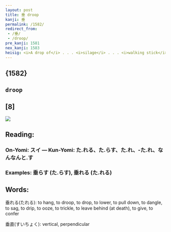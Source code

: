 ```yaml
---
layout: post
title: 垂 droop
kanji: 垂
permalink: /1582/
redirect_from:
 - /垂/
 - /droop/
pre_kanji: 1581
nex_kanji: 1583
heisig: <i>A drop of</i> . . . <i>silage</i> . . . <i>walking stick</i> . . . <i>floor</i>. The character is written in the order of its elements.
---
```


## {1582}

## `droop`

## [8]

<div class="stroke"><img src="E59E82.png" /></div>

## Reading:

### On-Yomi: スイ &mdash; Kun-Yomi: た.れる、た.らす、た.れ、-た.れ、なんなんと.す

### Examples: 垂らす (た.らす), 垂れる (た.れる)

## Words:

垂れる(たれる): to hang, to droop, to drop, to lower, to pull down, to dangle, to sag, to drip, to ooze, to trickle, to leave behind (at death), to give, to confer

垂直(すいちょく): vertical, perpendicular
